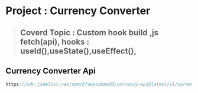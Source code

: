 # Project : Currency Converter

> ## Coverd Topic : Custom hook build ,js fetch(api), hooks : useId(),useState(),useEffect(),

## Currency Converter Api

```jsx
https://cdn.jsdelivr.net/npm/@fawazahmed0/currency-api@latest/v1/currencies/usd.json
```
